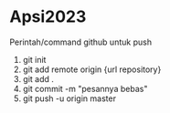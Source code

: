 # Apsi2023

Perintah/command github untuk push

1. git init
2. git add remote origin {url repository}
3. git add .
4. git commit -m "pesannya bebas"
5. git push -u origin master
